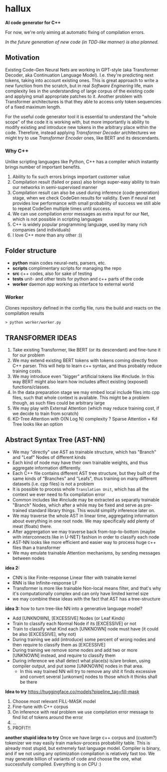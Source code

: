 # hallux
**AI code generator for C++**

For now, we're only aiming at automatic fixing of compilation errors.

*In the future generation of new code (in TDD-like manner) is also planned.*

## Motivation
Existing Code-Gen Neural Nets are working in GPT-style (aka Transformer Decoder, aka Continuation Language Model). I.e. they're predicting next tokens, taking into account existing ones.
This is great approach to write a new function from the scratch, but in real *Software Enginering* life, main complexity lies in the understanding of large corpus of the existing code and applying small appropriate patches to it.
Another problem with Transformer architectures is that they able to access only token sequencies of a fixed maximum length.

For the useful code generator tool it is essential to understand the "whole scope" of the code it is working with, but more importantly is ability to modify existing and introduce new tokens in the arbitrary place within the code.
Therefore, instead applying *Transformer Decoder* architectures we might try to use *Transformer Encoder* ones, like BERT and its descendants. 

### Why C++
Unlike scripting languages like Python, C++ has a compiler which instantly brings number of important benefits.

1. Ability to fix such errors brings important customer value
2. Compilation result (failed or pass) also brings super-easy ability to train our networks in semi-supervised manner
3. Compilation result can also be used during inference (code generation) stage, when we check CodeGen results for validity. Even if neural net provides low performance with small probability of success we still able to repeat CodeGen multiple times until success. 
4. We can use compilation error messages as extra input for our Net, which is not possible in scripting languages 
5. C++ is widely popular programming language, used by many rich companies (and individuals)
6. I love C++ more than any other :)) 

## Folder structure

* **python** main codes neural-nets, parsers, etc. 
* **scripts** complimentary scripts for managing the repo
* **src** c++ codes, also for sake of testing
* **tests** unit- and other tests for python and c++ parts of the code
* **worker** daemon app working as interface to external world 

### Worker

Clones repository defined in the config file, runs the build and reacts on the compilation results

`> python worker/worker.py`

## TRANSFORMER IDEAS

1. Take existing Transformer, like BERT (or its descendant) and fine-tune it for our problem
2. We may extend existing BERT tokens with tokens coming directly from C++ parser. This will help to learn c++ syntax, and thus probably reduce training costs. 
3. We may introduce even "bigger" artificial tokens like #include<some-standard-library>. In this way BERT might also learn how includes affect existing (exposed) functions/classes. 
4. In the data preparation stage we may embed local include files into cpp files, such that whole context is available. This might be a problem though, as such files could be arbitrary large 
5. We may play with External Attention (which may reduce training cost, if we decide to train from scratch)
6. KD-Tree Attention with O(N Log N) complexity ? Sparse Attention + Kd Tree looks like an option

## Abstract Syntax Tree (AST-NN)
  
* We may "directly" use AST as trainable structure, which has "Branch" and "Leaf" Nodes of different kinds
* Each kind of node may have their own trainable weights, and thus aggregate information differently.
* Each C++ file contains different AST tree structure, but they built of the same kinds of "Branches" and "Leafs", thus training on many different datasets (i.e. cpp files) is not a problem
* It is possible to process whole `Translation Unit`, which has all the context we ever need to fix compilation error  
* Common includes like #include<string> may be extracted as separatly trainable "Branch" Nodes, which after a while may be fixed and serve as pre-trained standard library things. This would simplify inference later on.
* We may traverse the whole AST in linear time, aggregating information about everything in one root node. We may specifically add plenty of meat (floats) there. 
* After aggrergation we may traverse back from-top-to-bottom (maybe with interconnects like in U-NET) fashion in order to classify each node 
* AST-NN looks like more efficient and easier way to process huge c++ files than a transformer
* We may emulate trainable Attention mechanisms, by sending messages between nodes

**idea 2:**
- CNN is like Finite-response Linear filter with trainable kernel
- RNN is like Infinite-response LF 
- Transformer is more like trainable Non-local means filter, and that's why it's computationally complex and can only have limited kernel size
- we may combine these ideas with the fact that AST has a tree-structure

**idea 3:**
how to turn tree-like NN into a generative language model?
- Add [UNKNOWN], [EXCESSIVE] Nodes (or Leaf Kinds)
- Train to classify each Normal Node if its [EXCESSIVE] or not
- Train to classify what Kind each [UNKNOWN] node must have (it could be also [EXCESSIVE], why not)
- During training we add (introduce) some percent of wrong nodes and then require to classify them as [EXCESSIVE]  
- During training we remove some nodes and add two or more [UNKNOWN] instead, and require to classify them
- During inference we shall detect what place(s) is/are broken, using compiler output, and put some [UNKNOWN] nodes in that area. 
  - In this way trained NN will try to remove any shit it finds excessive and convert several [unkonwn] nodes to those which it thinks shall be there
  
**Idea to try**
https://huggingface.co/models?pipeline_tag=fill-mask
1. Choose most relevant FILL-MASK model
2. Fine-tune with C++ corpus
3. On inference with real problem we use compilation error message to find list of tokens around the error
4. ...
5. PROFIT!!  

**another stupid idea to try**
Once we have large c++ corpus and (custom?) tokenizer we may easily train markov-process probability table.
This is already most stupid, but extremely fast language model. Compiler is binary, and if we not using any optimization compilation is relatively fast too. We may generate billion of variants of code and choose the one, what successfully compiled. Everything is on CPU :)
  
  
  
